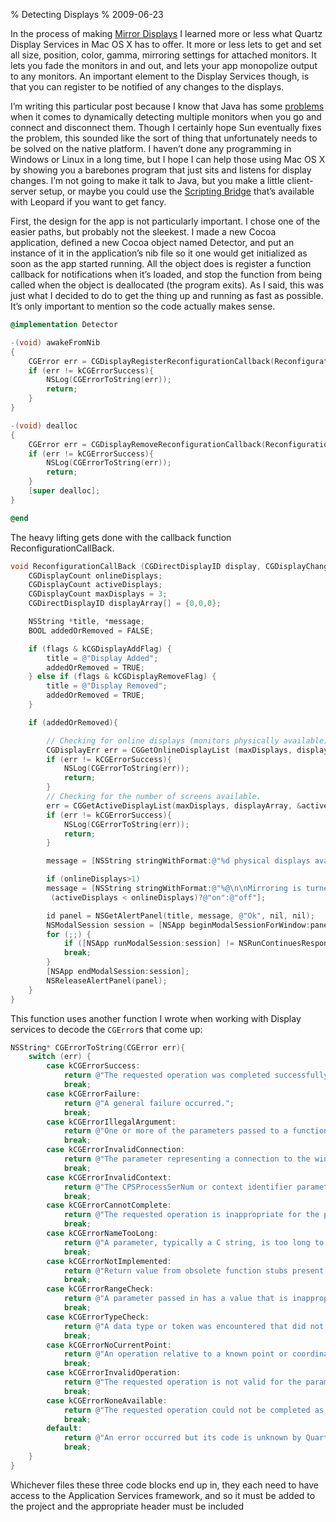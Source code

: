 % Detecting Displays
% 2009-06-23

In the process of making [Mirror Displays](/open-source/mirror-displays/) I learned more or less what Quartz Display Services in Mac OS X has to offer. It more or less lets to get and set all size, position, color, gamma, mirroring settings for attached monitors. It lets you fade the monitors in and out, and lets your app monopolize output to any monitors. An important element to the Display Services though, is that you can register to be notified of any changes to the displays.

I’m writing this particular post because I know that Java has some [problems](http://bugs.sun.com/bugdatabase/view_bug.do?bug_id=4417795) when it comes to dynamically detecting multiple monitors when you go and connect and disconnect them. Though I certainly hope Sun eventually fixes the problem, this sounded like the sort of thing that unfortunately needs to be solved on the native platform. I haven’t done any programming in Windows or Linux in a long time, but I hope I can help those using Mac OS X by showing you a barebones program that just sits and listens for display changes. I’m not going to make it talk to Java, but you make a little client-server setup, or maybe you could use the [Scripting Bridge](http://developer.apple.com/documentation/Cocoa/Conceptual/ScriptingBridgeConcepts/Introduction/Introduction.html) that’s available with Leopard if you want to get fancy.

First, the design for the app is not particularly important. I chose one of the easier paths, but probably not the sleekest. I made a new Cocoa application, defined a new Cocoa object named Detector, and put an instance of it in the application’s nib file so it one would get initialized as soon as the app started running. All the object does is register a function callback for notifications when it’s loaded, and stop the function from being called when the object is deallocated (the program exits). As I said, this was just what I decided to do to get the thing up and running as fast as possible. It’s only important to mention so the code actually makes sense.

```objectivec
@implementation Detector

-(void) awakeFromNib
{
    CGError err = CGDisplayRegisterReconfigurationCallback(ReconfigurationCallBack,self);
    if (err != kCGErrorSuccess){
        NSLog(CGErrorToString(err));
        return;
    }
}

-(void) dealloc
{
    CGError err = CGDisplayRemoveReconfigurationCallback(ReconfigurationCallBack, self);
    if (err != kCGErrorSuccess){
        NSLog(CGErrorToString(err));
        return;
    }
    [super dealloc];
}

@end
```

The heavy lifting gets done with the callback function ReconfigurationCallBack.

```objectivec
void ReconfigurationCallBack (CGDirectDisplayID display, CGDisplayChangeSummaryFlags flags, void *userInfo){
    CGDisplayCount onlineDisplays;
    CGDisplayCount activeDisplays;
    CGDisplayCount maxDisplays = 3;
    CGDirectDisplayID displayArray[] = {0,0,0};

    NSString *title, *message;
    BOOL addedOrRemoved = FALSE;

    if (flags & kCGDisplayAddFlag) {
        title = @"Display Added";
        addedOrRemoved = TRUE;
    } else if (flags & kCGDisplayRemoveFlag) {
        title = @"Display Removed";
        addedOrRemoved = TRUE;
    }

    if (addedOrRemoved){

        // Checking for online displays (monitors physically available)
        CGDisplayErr err = CGGetOnlineDisplayList (maxDisplays, displayArray, &onlineDisplays);
        if (err != kCGErrorSuccess){
            NSLog(CGErrorToString(err));
            return;
        }
        // Checking for the number of screens available.
        err = CGGetActiveDisplayList(maxDisplays, displayArray, &activeDisplays);
        if (err != kCGErrorSuccess){
            NSLog(CGErrorToString(err));
            return;
        }

        message = [NSString stringWithFormat:@"%d physical displays available.\n%d screens to draw to.", onlineDisplays, activeDisplays];

        if (onlineDisplays>1)
        message = [NSString stringWithFormat:@"%@\n\nMirroring is turned %@",message,
         (activeDisplays < onlineDisplays)?@"on":@"off"];

        id panel = NSGetAlertPanel(title, message, @"Ok", nil, nil);
        NSModalSession session = [NSApp beginModalSessionForWindow:panel];
        for (;;) {
            if ([NSApp runModalSession:session] != NSRunContinuesResponse)
            break;
        }
        [NSApp endModalSession:session];
        NSReleaseAlertPanel(panel);
    }
}
```

This function uses another function I wrote when working with Display services to decode the `CGError`s that come up:

```objectivec
NSString* CGErrorToString(CGError err){
    switch (err) {
        case kCGErrorSuccess:
            return @"The requested operation was completed successfully.";
            break;
        case kCGErrorFailure:
            return @"A general failure occurred.";
            break;
        case kCGErrorIllegalArgument:
            return @"One or more of the parameters passed to a function are invalid. Check for NULL pointers.";
            break;
        case kCGErrorInvalidConnection:
            return @"The parameter representing a connection to the window server is invalid.";
            break;
        case kCGErrorInvalidContext:
            return @"The CPSProcessSerNum or context identifier parameter is not valid.";
            break;
        case kCGErrorCannotComplete:
            return @"The requested operation is inappropriate for the parameters passed in, or the current system state.";
            break;
        case kCGErrorNameTooLong:
            return @"A parameter, typically a C string, is too long to be used without truncation.";
            break;
        case kCGErrorNotImplemented:
            return @"Return value from obsolete function stubs present for binary compatibility, but not normally called.";
            break;
        case kCGErrorRangeCheck:
            return @"A parameter passed in has a value that is inappropriate, or which does not map to a useful operation or value.";
            break;
        case kCGErrorTypeCheck:
            return @"A data type or token was encountered that did not match the expected type or token.";
            break;
        case kCGErrorNoCurrentPoint:
            return @"An operation relative to a known point or coordinate could not be done, as there is no known point.";
            break;
        case kCGErrorInvalidOperation:
            return @"The requested operation is not valid for the parameters passed in, or the current system state.";
            break;
        case kCGErrorNoneAvailable:
            return @"The requested operation could not be completed as the indicated resources were not found.";
            break;
        default:
            return @"An error occurred but its code is unknown by Quartz Display Services as of v10.5.7";
            break;
    }
}
```

Whichever files these three code blocks end up in, they each need to have access to the Application Services framework, and so it must be added to the project and the appropriate header must be included
